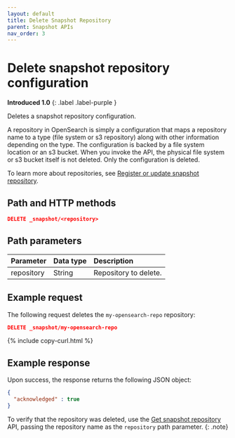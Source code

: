 ```yaml
---
layout: default
title: Delete Snapshot Repository
parent: Snapshot APIs
nav_order: 3
---
```


# Delete snapshot repository configuration
**Introduced 1.0**
{: .label .label-purple }

Deletes a snapshot repository configuration.  
 
A repository in OpenSearch is simply a configuration that maps a repository name to a type (file system or s3 repository) along with other information depending on the type. The configuration is backed by a file system location or an s3 bucket. When you invoke the API, the physical file system or s3 bucket itself is not deleted. Only the configuration is deleted.

To learn more about repositories, see [Register or update snapshot repository]({{site.url}}{{site.baseurl}}/api-reference/snapshots/create-repository).

## Path and HTTP methods

```json
DELETE _snapshot/<repository>
```

## Path parameters

Parameter | Data type | Description
:--- | :--- | :---
repository | String | Repository to delete. |

## Example request

The following request deletes the `my-opensearch-repo` repository:

````json
DELETE _snapshot/my-opensearch-repo
````
{% include copy-curl.html %}

## Example response

Upon success, the response returns the following JSON object:

````json
{
  "acknowledged" : true
}
````

To verify that the repository was deleted, use the [Get snapshot repository]({{site.url}}{{site.baseurl}}/api-reference/snapshots/get-snapshot-repository) API, passing the repository name as the `repository` path parameter.
{: .note}
